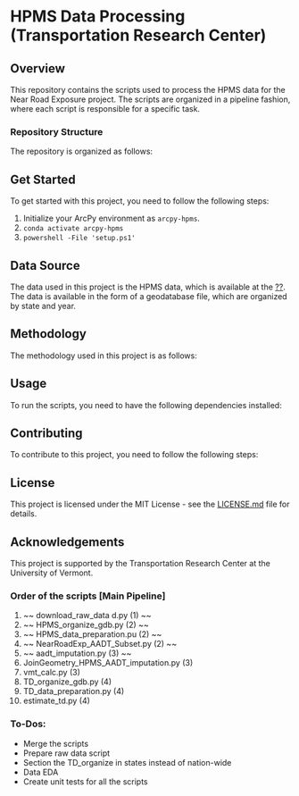 # HPMS Data Processing (Transportation Research Center)

## Overview
This repository contains the scripts used to process the HPMS data for the Near Road Exposure project. The scripts are organized in a pipeline fashion, where each script is responsible for a specific task.

### Repository Structure
The repository is organized as follows:

## Get Started
To get started with this project, you need to follow the following steps:
1. Initialize your ArcPy environment as `arcpy-hpms`.
2. `conda activate arcpy-hpms`
3. `powershell -File 'setup.ps1'`

## Data Source
The data used in this project is the HPMS data, which is available at the [??](). The data is available in the form of a geodatabase file, which are organized by state and year.

## Methodology
The methodology used in this project is as follows:

## Usage
To run the scripts, you need to have the following dependencies installed:

## Contributing
To contribute to this project, you need to follow the following steps:

## License
This project is licensed under the MIT License - see the [LICENSE.md](LICENSE.md) file for details.

## Acknowledgements
This project is supported by the Transportation Research Center at the University of Vermont.

### Order of the scripts [Main Pipeline]
1. ~~ download_raw_data d.py (1) ~~
2. ~~ HPMS_organize_gdb.py (2) ~~
3. ~~ HPMS_data_preparation.pu (2) ~~
4. ~~ NearRoadExp_AADT_Subset.py (2) ~~
5. ~~ aadt_imputation.py (3) ~~
6. JoinGeometry_HPMS_AADT_imputation.py (3)
7. vmt_calc.py (3)
9. TD_organize_gdb.py (4)
10. TD_data_preparation.py (4)
11. estimate_td.py (4)

### To-Dos:
- Merge the scripts
- Prepare raw data script
- Section the TD_organize in states instead of nation-wide
- Data EDA
- Create unit tests for all the scripts
